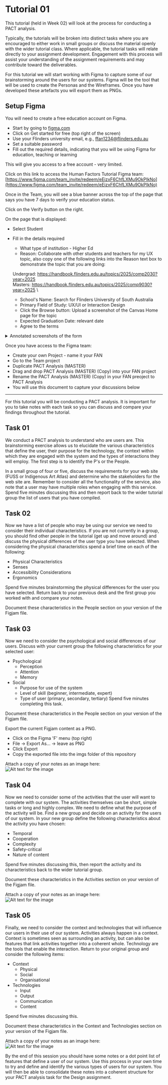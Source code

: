 # Tutorial 01

This tutorial (held in Week 02) will look at the process for conducting a PACT analysis. 

Typically, the tutorials will be broken into distinct tasks where you are encouraged to either work in small groups or discuss the material openly with the wider tutorial class.  Where applicable, the tutorial tasks will relate directly to your assignment development.  Engagement with this process will assist your understanding of the assignment requirements and may contribute toward the deliverables.

For this tutorial we will start working with Figma to capture some of our brainstorming around the users for our systems.  Figma will be the tool that will be used to create the Personas and the Wireframes.  Once you have developed these artefacts you will export them as PNGs.

## Setup Figma
You will need to create a free education account on Figma.  
- Start by going to [figma.com](https://www.figma.com)
- Click on Get started for free (top right of the screen)
- Use your Flinders university email, e.g., ffan1234@flinders.edu.au
- Set a suitable password
- Fill out the required details, indicating that you will be using Figma for education, teaching or learning

This will give you access to a free account - very limited.

Click on this link to access the Human Factors Tutorial Figma team: [https://www.figma.com/team_invite/redeem/eEizxF6ChfLXMu9OkPIkNo](https://www.figma.com/team_invite/redeem/eEizxF6ChfLXMu9OkPIkNo)

Once in the Team, you will see a blue banner across the top of the page that says you have 7 days to verify your education status.

Click on the Verify button on the right.

On the page that is displayed:
- Select Student
- Fill in the details required
    - What type of institution - Higher Ed
    - Reason: Collaborate with other students and teachers for my UX topic, also copy one of the following links into the Reason text box to demonstrate the topic that you are doing:

    Undergrad: https://handbook.flinders.edu.au/topics/2025/comp2030?year=2025 \
    Masters: https://handbook.flinders.edu.au/topics/2025/comp9030?year=2025 \

    - School's Name: Search for Flinders University of South Australia
    - Primary Field of Study: UX/UI or Interaction Design
    - Click the Browse button: Upload a screenshot of the Canvas Home page for the topic
    - Expected Graduation Date: relevant date
    - Agree to the terms

<details>
    <summary>Annotated screenshots of the form</summary>
    <img src="./imgs/Figma_Page_1.png" style="border: solid black 1px">
        <img src="./imgs/Figma_Page_2.png" style="border: solid black 1px">
</details>

Once you have access to the Figma team:
- Create your own Project - name it your FAN
- Go to the Team project
- Duplicate PACT Analysis (MASTER)
- Drag and drop PACT Analysis (MASTER) (Copy) into your FAN project
- Rename the PACT Analysis (MASTER) (Copy) in your FAN preoject to PACT Analysis
- You will use this document to capture your discussions below

<hr />

For this tutorial you will be conducting a PACT analysis.  It is important for you to take notes with each task so you can discuss and compare your findings throughout the tutorial.

## Task 01
We conduct a PACT analysis to understand who are users are.  This brainstorming exercise allows us to elucidate the various characteristics that define the user, their purpose for the technology, the context within which they are engaged with the system and the types of interactions they will employ.  The first step is to identify the P's or the People.

In a small group of four or five, discuss the requirements for your web site (FUSS or Indigenous Art Atlas) and determine who the stakeholders for the web site are.  Remember to consider all the functionality of the service, also note that a user may have multiple roles when engaging with this service.  Spend five minutes discussing this and then report back to the wider tutorial group the list of users that you have compiled.

## Task 02
Now we have a list of people who may be using our service we need to consider their individual characteristics.  If you are not currently in a group, you should find other people in the tutorial (get up and move around) and discuss the physical differences of the user type you have selected.  When considering the physical characteristics spend a brief time on each of the following:

- Physical Characteristics
- Senses
- Accessibility Considerations
- Ergonomics

Spend five minutes brainstorming the physical differences for the user you have selected.  Return back to your previous desk and the first group you worked with and compare your notes.

Document these characteristics in the People section on your version of the Figjam file.

## Task 03
Now we need to consider the psychological and social differences of our users.  Discuss with your current group the following characteristics for your selected user:

- Psychological
    - Perception
    - Attention
    - Memory
- Social
    - Purpose for use of the system
    - Level of skill (beginner, intermediate, expert)
    - Type of user (primary, secondary, tertiary)
Spend five minutes completing this task.

Document these characteristics in the People section on your version of the Figjam file.

Export the current Figjam content as a PNG.
- Click on the Figma 'F' menu (top right)
- File -> Export As... -> leave as PNG
- Click Export
- Copy the exported file into the imgs folder of this repository

Attach a copy of your notes as an image here: \
![Alt text for the image](./imgs/YOURFILEPATH)


## Task 04
Now we need to consider some of the activities that the user will want to complete with our system.  The activities themselves can be short, simple tasks or long and highly complex.  We need to define what the purpose of the activity will be.  Find a new group and decide on an activity for the users of our system.  In your new group define the following characteristics about the activity you have chosen:

- Temporal
- Cooperation
- Complexity
- Safety-critical
- Nature of content

Spend five minutes discussing this, then report the activity and its characteristics back to the wider tutorial group.

Document these characteristics in the Activities section on your version of the Figjam file.

Attach a copy of your notes as an image here: \
![Alt text for the image](./imgs/YOURFILEPATH)

## Task 05
Finally, we need to consider the context and technologies that will influence our users in their use of our system.  Activities always happen in a context.  Context is sometimes seen as surrounding an activity, but can also be features that link activities together into a coherent whole.  Technology are the tools that enable the interaction.  Return to your original group and consider the following items:

- Context
    - Physical
    - Social
    - Organisational
- Technologies
    - Input
    - Output
    - Communication
    - Content

Spend five minutes discussing this.

Document these characteristics in the Context and Technologies section on your version of the Figjam file.

Attach a copy of your notes as an image here: \
![Alt text for the image](./imgs/YOURFILEPATH)

By the end of this session you should have some notes or a dot point list of features that define a user of our system.  Use this process in your own time to try and define and identify the various types of users for our system.  You will then be able to consolidate these notes into a coherent structure for your PACT analysis task for the Design assignment.